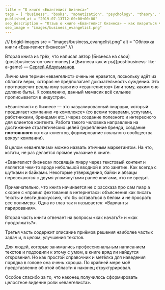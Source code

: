 ```yaml
---
title = "О книге «Евангелист бизнеса»"
tags = [ "business", "books", "monetization", "psychology", "theory", "interesting"]
published_at = "2019-07-13T12:00:00+00:00"
seo_description = "Отзыв о книге «Евангелист бизнеса» — как пиариться через создание полезного контента."
seo_image = "images/business_evangelist.png"
---
```


/// brigid-images
src = "images/business_evangelist.png"
alt = "Обложка книги «Евангелист бизнеса»"
///

Вторая книга из трёх, что написал автор [Бизнеса на свои]{post:business-on-own-money} и [Бизнеса как игры]{post:business-like-a-game} — [Сергей Абдульманов](https://habr.com/ru/users/milfgard/).

Лично мне термин «евангелист» очень не нравится, поскольку идёт из области веры, которая не предполагает доказательность суждений. Это противоречит реальному занятию «евангелистов» (или тому, каким оно должно быть). К сожалению, данный мемасик всё сильнее прописывается в индустрии.

«Евангелист» в бизнесе — это завуалированный пиарщик, который продвигает компанию «в комплексе» (со всеми товарами, услугами, работниками, брендами etc.) через создание полезного и интересного для клиентов контента. Работа такого человека направлена на достижение стратегических целей (укрепление бренда, создание **постоянного** потока клиентов, формирование лояльного сообщества вокруг компании).

<!-- more -->

В целом «евангелизм» можно назвать этичным маркетингом. На что, кстати, не раз делается прямое указание в книге.

«Евангелист бизнеса» посвящён пиару через текстовый контент и является чем-то вроде небольшой вводной в это занятие. Как всегда с шутками и байками. Некоторые утверждения, байки и абзацы пересекаются с двумя упомянутыми ранее книгами, это не вредит.

Примечательно, что книга начинается не с рассказа про сам пиар а скорее с «правил фехтования в интернетах»: объяснения как писать тексты и вести дискуссию, что бы оставаться в белом и не просрать все полимеры. Одна из глав так и называется: «Варианты парирования».

Вторая часть книги отвечает на вопросы «как начать?» и «как продолжать?».

Третья часть содержит описание приёмов решения наиболее частых задач и, в целом, улучшения текстов.

Для людей, которые занимались профессиональным написанием текстов и подходили к этому с умом, в книге вряд ли найдутся откровения. Но как простой справочник и метёлка для наведения порядка в голове она очень хороша. По крайней мере моё представление об этой области я наконец структурировал.

Особое спасибо за то, что наконец получилось сформировать целостное видение роли «евангелиста».
